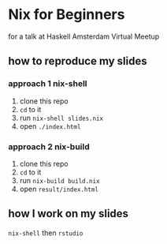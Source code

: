 # Nix for Beginners

for a talk at Haskell Amsterdam Virtual Meetup 

## how to reproduce my slides

### approach 1 nix-shell

1.  clone this repo
2.  `cd` to it
3.  run `nix-shell slides.nix`
4.  open `./index.html`

### approach 2 nix-build

1.  clone this repo
2.  `cd` to it
3.  run `nix-build build.nix`
4.  open `result/index.html`

## how I work on my slides

`nix-shell` then `rstudio`